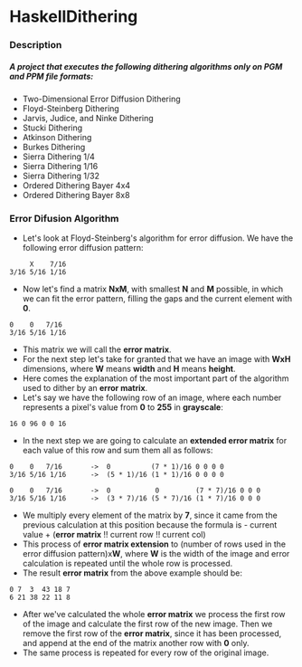 # HaskellDithering
### Description
##### A project that executes the following dithering algorithms only on PGM and PPM file formats: 
 - Two-Dimensional Error Diffusion Dithering
 - Floyd-Steinberg Dithering
 - Jarvis, Judice, and Ninke Dithering
 - Stucki Dithering
 - Atkinson Dithering
 - Burkes Dithering
 - Sierra Dithering 1/4
 - Sierra Dithering 1/16
 - Sierra Dithering 1/32
 - Ordered Dithering Bayer 4x4
 - Ordered Dithering Bayer 8x8

### Error Difusion Algorithm
 - Let's look at Floyd-Steinberg's algorithm for error diffusion.
 We have the following error diffusion pattern:
```
     X    7/16
3/16 5/16 1/16
```
 - Now let's find a matrix **NxM**, with smallest **N** and **M** possible, in which we can fit the error pattern, filling the gaps and the current element with **0**.
```
0    0   7/16
3/16 5/16 1/16
```
 - This matrix we will call the **error matrix**.
 - For the next step let's take for granted that we have an image with **WxH** dimensions, where **W** means **width** and **H** means **height**.
 - Here comes the explanation of the most important part of the algorithm used to dither by an **error matrix**.
 - Let's say we have the following row of an image, where each number represents a pixel's value from **0** to **255** in **grayscale**:
```
16 0 96 0 0 16
```
 - In the next step we are going to calculate an **extended error matrix** for each value of this row and sum them all as follows:
 
```
0    0   7/16       ->  0          (7 * 1)/16 0 0 0 0
3/16 5/16 1/16      ->  (5 * 1)/16 (1 * 1)/16 0 0 0 0
```

```
0    0   7/16       ->  0           0         (7 * 7)/16 0 0 0
3/16 5/16 1/16      ->  (3 * 7)/16 (5 * 7)/16 (1 * 7)/16 0 0 0
```
 - We multiply every element of the matrix by **7**, since it came from the previous calculation at this position because the formula is - current value + (**error matrix** !! current row !! current col) 
 - This process of **error matrix extension** to (number of rows used in the error diffusion pattern)x**W**, where **W** is the width of the image and error calculation is repeated until the whole row is processed.
 - The result **error matrix** from the above example should be:
```
0 7  3  43 18 7
6 21 38 22 11 8
```
 - After we've calculated the whole **error matrix** we process the first row of the image and calculate the first row of the new image. 
   Then we remove the first row of the **error matrix**, since it has been processed, and append at the end of the matrix another row with **0** only.
 - The same process is repeated for every row of the original image.